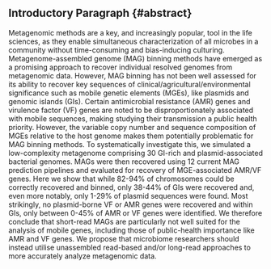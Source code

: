 ## Introductory Paragraph {#abstract}

Metagenomic methods are a key, and increasingly popular, tool in the life sciences, as they enable simultaneous characterization of all microbes in a community without time-consuming and bias-inducing culturing. 
Metagenome-assembled genome (MAG) binning methods have emerged as a promising approach to recover individual resolved genomes from metagenomic data.
However, MAG binning has not been well assessed for its ability to recover key sequences of clinical/agricultural/environmental significance such as mobile genetic elements (MGEs), like plasmids and genomic islands (GIs). 
Certain antimicrobial resistance (AMR) genes and virulence factor (VF) genes are noted to be disproportionately associated with mobile sequences, making studying their transmission a public health priority. 
However, the variable copy number and sequence composition of MGEs relative to the host genome makes them potentially problematic for MAG binning methods. 
To systematically investigate this, we simulated a low-complexity metagenome comprising 30 GI-rich and plasmid-associated bacterial genomes. 
MAGs were then recovered using 12 current MAG prediction pipelines and evaluated for recovery of MGE-associated AMR/VF genes. 
Here we show that while 82-94% of chromosomes could be correctly recovered and binned, only 38-44% of GIs were recovered and, even more notably, only 1-29% of plasmid sequences were found. 
Most strikingly, no plasmid-borne VF or AMR genes were recovered and within GIs, only between 0-45% of AMR or VF genes were identified. 
We therefore conclude that short-read MAGs are particularly not well suited for the analysis of mobile genes, including those of public-health importance like AMR and VF genes. 
We propose that microbiome researchers should instead utilise unassembled read-based and/or long-read approaches to more accurately analyze metagenomic data.
